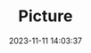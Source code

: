 ---
weight: 1
images:
- /images/edited/213.jpeg
title: Picture
date: 2023-11-11 14:03:37
tags: [luminar neo,work,car,person,bicycle]
---